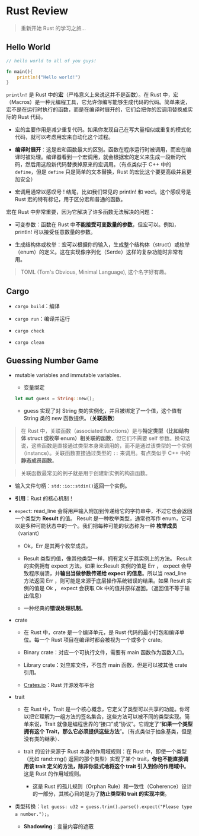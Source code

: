 # Rust Review

> 重新开始 Rust 的学习之旅...

## Hello World

```rust
// hello world to all of you guys!

fn main(){
    println!("Hello world!")
}
```

`println!` 是 Rust 中的**宏**（严格意义上来说这并不是函数）。在 Rust 中，宏（Macros）是一种元编程工具，它允许你编写能够生成代码的代码。简单来说，宏不是在运行时执行的函数，而是在编译时展开的，它们会把你的宏调用替换成实际的 Rust 代码。

- 宏的主要作用是减少重复代码。如果你发现自己在写大量相似或重复的模式化代码，就可以考虑用宏来自动化这个过程。

- **编译时展开**：这是宏和函数最大的区别。函数在程序运行时被调用，而宏在编译时被处理。编译器看到一个宏调用，就会根据宏的定义来生成一段新的代码，然后用这段新代码替换掉原来的宏调用。（有点类似于 C++ 中的 `define`，但是 `define` 只是简单的文本替换，Rust 的宏比这个要更高级并且更加安全）

- 宏调用通常以感叹号 ! 结尾，比如我们常见的 println! 和 vec!。这个感叹号是 Rust 宏的特有标记，用于区分宏和普通的函数。

宏在 Rust 中非常重要，因为它解决了许多函数无法解决的问题：

- 可变参数：函数在 Rust 中**不能接受可变数量的参数**，但宏可以。例如，println! 可以接受任意数量的参数。

- 生成结构体或枚举：宏可以根据你的输入，生成整个结构体（struct）或枚举（enum）的定义。这在实现像序列化（Serde）这样的复杂功能时非常有用。


> TOML (Tom's Obvious, Minimal Language), 这个名字好有趣。

## Cargo

- `cargo build`：编译

- `cargo run`：编译并运行

- `cargo check`

- `cargo clean`


## Guessing Number Game

- mutable variables and immutable variables.
    - 变量绑定

    ```rust
    let mut guess = String::new();
    ```

    - guess 实现了对 String 类的实例化，并且被绑定了一个值，这个值有 String 类的 new 函数提供。（**关联函数**）

> 在 Rust 中，关联函数（associated functions）是与**特定类型（比如结构体 struct 或枚举 enum）相关联的函数**，但它们不需要 self 参数。换句话说，这些函数是直接通过类型本身来调用的，而不是通过该类型的一个实例（instance）。关联函数直接通过类型的 `::` 来调用。有点类似于 C++ 中的**静态成员函数**。

> 关联函数最常见的例子就是用于创建新实例的构造函数。

- 输入文件句柄：`std::io::stdin()`返回一个实例。

- **引用**：Rust 的核心机制！

- `expect`: read_line 会将⽤⼾输⼊附加到传递给它的字符串中，不过它也会返回⼀个类型为 **Result** 的值。 Result 是⼀种枚举类型，通常也写作 enum，它可以是多种可能状态中的⼀个。我们把每种可能的状态称为⼀种 **枚举成员**（variant）

    - Ok，Err 是其两个枚举成员。

    - Result 类型的值，像其他类型⼀样，拥有定义于其实例上的⽅法。 Result 的实例拥有 expect ⽅法。如果 io::Result 实例的值是 Err ， expect 会导致程序崩溃，并**输出当做参数传递给 expect 的信息**。所以当 read_line ⽅法返回 Err ，则可能是来源于底层操作系统错误的结果。如果 Result 实例的值是 Ok ， expect 会获取 Ok 中的值并原样返回。（返回值不等于输出信息）

    - 一种经典的**错误处理机制**。

- crate
    - 在 Rust 中，crate 是一个编译单元，是 Rust 代码的最小打包和编译单位。每一个 Rust 项目在编译时都会被视为一个或多个 crate。

    - Binary crate：对应一个可执行文件，需要有 main 函数作为函数入口。

    - Library crate：对应库文件，不包含 main 函数，但是可以被其他 crate 引用。

    - [Crates.io](https://Crates.io)：Rust 开源发布平台

- trait

    - 在 Rust 中，Trait 是一个核心概念，它定义了类型可以共享的功能。你可以把它理解为一组方法的签名集合，这些方法可以被不同的类型实现。简单来说，Trait 就像是编程世界的“接口”或“协议”。它规定了“**如果一个类型拥有这个 Trait，那么它必须提供这些方法**”。（有点类似于抽象基类，但是没有类的继承）、

    - trait 的设计来源于 Rust 本身的作用域规则：在 Rust 中，即使一个类型（比如 rand::rng() 返回的那个类型）实现了某个 trait，**你也不能直接调用该 trait 定义的方法，除非你显式地将这个 trait 引入到你的作用域中**。这是 Rust 的作用域规则。

        - 这是 Rust 的孤儿规则（Orphan Rule）和一致性（Coherence）设计的一部分，其核心目的是为了**防止类型和 trait 的实现冲突**。
- 类型转换：`let guess: u32 = guess.trim().parse().expect("Please type a number.");`。
    - **Shadowing**：变量内容的遮蔽
    
